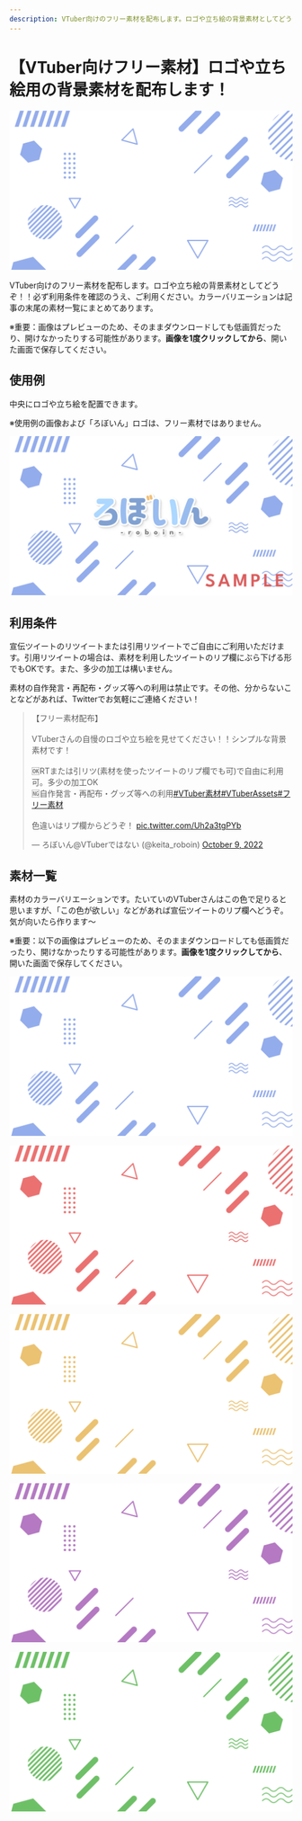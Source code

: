 ```yaml
---
description: VTuber向けのフリー素材を配布します。ロゴや立ち絵の背景素材としてどうぞ！！必ず利用条件を確認のうえ、ご利用ください。カラーバリエーションは記事の末尾の素材一覧にまとめてあります。
---
```


# 【VTuber向けフリー素材】ロゴや立ち絵用の背景素材を配布します！

![フリー素材　青バージョン](blue.png)

VTuber向けのフリー素材を配布します。ロゴや立ち絵の背景素材としてどうぞ！！必ず利用条件を確認のうえ、ご利用ください。カラーバリエーションは記事の末尾の素材一覧にまとめてあります。

※重要：画像はプレビューのため、そのままダウンロードしても低画質だったり、開けなかったりする可能性があります。**画像を1度クリックしてから**、開いた画面で保存してください。

## 使用例

中央にロゴや立ち絵を配置できます。

※使用例の画像および「ろぼいん」ロゴは、フリー素材ではありません。

![フリー素材の使用例](sample.png)

## 利用条件

宣伝ツイートのリツイートまたは引用リツイートでご自由にご利用いただけます。引用リツイートの場合は、素材を利用したツイートのリプ欄にぶら下げる形でもOKです。また、多少の加工は構いません。

素材の自作発言・再配布・グッズ等への利用は禁止です。その他、分からないことなどがあれば、Twitterでお気軽にご連絡ください！

<blockquote class="twitter-tweet" data-dnt="true" data-theme="dark"><p lang="ja" dir="ltr">【フリー素材配布】<br><br>VTuberさんの自慢のロゴや立ち絵を見せてください！！シンプルな背景素材です！<br><br>🆗RTまたは引リツ(素材を使ったツイートのリプ欄でも可)で自由に利用可。多少の加工OK<br>🆖自作発言・再配布・グッズ等への利用<a href="https://twitter.com/hashtag/VTuber%E7%B4%A0%E6%9D%90?src=hash&amp;ref_src=twsrc%5Etfw">#VTuber素材</a><a href="https://twitter.com/hashtag/VTuberAssets?src=hash&amp;ref_src=twsrc%5Etfw">#VTuberAssets</a><a href="https://twitter.com/hashtag/%E3%83%95%E3%83%AA%E3%83%BC%E7%B4%A0%E6%9D%90?src=hash&amp;ref_src=twsrc%5Etfw">#フリー素材</a><br><br>色違いはリプ欄からどうぞ！ <a href="https://t.co/Uh2a3tgPYb">pic.twitter.com/Uh2a3tgPYb</a></p>&mdash; ろぼいん@VTuberではない (@keita_roboin) <a href="https://twitter.com/keita_roboin/status/1579117498435522560?ref_src=twsrc%5Etfw">October 9, 2022</a></blockquote> <script async src="https://platform.twitter.com/widgets.js" charset="utf-8"></script>

## 素材一覧

素材のカラーバリエーションです。たいていのVTuberさんはこの色で足りると思いますが、「この色が欲しい」などがあれば宣伝ツイートのリプ欄へどうぞ。気が向いたら作ります～

※重要：以下の画像はプレビューのため、そのままダウンロードしても低画質だったり、開けなかったりする可能性があります。**画像を1度クリックしてから**、開いた画面で保存してください。

![フリー素材　青バージョン](blue.png)

![フリー素材　赤バージョン](red.png)

![フリー素材　オレンジバージョン](orange.png)

![フリー素材　紫バージョン](purple.png)

![フリー素材　緑バージョン](green.png)

